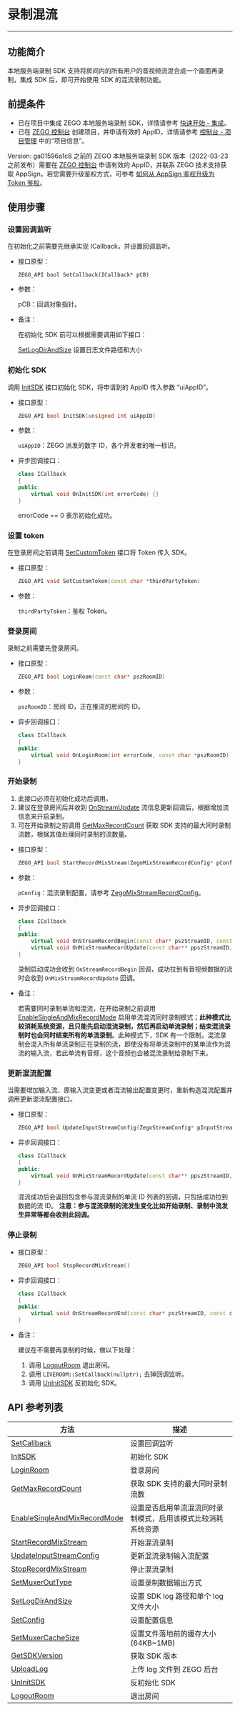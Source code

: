 # 录制混流
- - - 

## 功能简介

本地服务端录制 SDK 支持将房间内的所有用户的音视频流混合成一个画面再录制，集成 SDK 后，即可开始使用 SDK 的混流录制功能。

## 前提条件


- 已在项目中集成 ZEGO 本地服务端录制 SDK，详情请参考 [快速开始 - 集成](/local-recording-linux-cpp/integration/sdk-integration)。
- 已在 [ZEGO 控制台](https://console.zego.im) 创建项目，并申请有效的 AppID，详情请参考 [控制台 - 项目管理](https://doc-zh.zego.im/article/12107) 中的“项目信息”。

<Warning title="注意">

Version: ga01596a1c8 之前的 ZEGO 本地服务端录制 SDK 版本（2022-03-23 之前发布）需要在 [ZEGO 控制台](https://console.zego.im) 申请有效的 AppID，并联系 ZEGO 技术支持获取 AppSign。若您需要升级鉴权方式，可参考 [如何从 AppSign 鉴权升级为 Token 鉴权](http://doc-zh.zego.im/faq/token_upgrade?product=ExpressVideo&platform=all)。
</Warning>


## 使用步骤

### 设置回调监听

在初始化之前需要先继承实现 ICallback，并设置回调监听。

- 接口原型：

  `ZEGO_API bool SetCallback(ICallback* pCB)`
    
- 参数：

  pCB：回调对象指针。
  
- 备注：

  在初始化 SDK 前可以根据需要调用如下接口：

  [SetLogDirAndSize](https://doc-zh.zego.im/API/ServerRecord/namespace_z_e_g_o_1_1_l_i_v_e_r_o_o_m.html#a3b3fbef85f70e1796df124616ad3eb5e) 设置日志文件路径和大小
    
### 初始化 SDK

调用 [InitSDK](https://doc-zh.zego.im/API/ServerRecord/namespace_z_e_g_o_1_1_l_i_v_e_r_o_o_m.html#af8fcc2e5a69e83075637631d68fcf4ea) 接口初始化 SDK，将申请到的 AppID 传入参数 “uiAppID”。

- 接口原型：

  ```cpp
  ZEGO_API bool InitSDK(unsigned int uiAppID)
  ```
    
- 参数：

  `uiAppID`：ZEGO 派发的数字 ID，各个开发者的唯一标识。

- 异步回调接口：

  ```cpp
  class ICallback
  {
  public:
      virtual void OnInitSDK(int errorCode) {}
  }
  ```
  errorCode == 0 表示初始化成功。

### 设置 token

在登录房间之前调用 [SetCustomToken](https://doc-zh.zego.im/API/ServerRecord/namespace_z_e_g_o_1_1_l_i_v_e_r_o_o_m.html#a68bdea0d66d62c8bf4d671284707b3ae) 接口将 Token 传入 SDK。

- 接口原型：

  ```cpp
  ZEGO_API void SetCustomToken(const char *thirdPartyToken)
  ```

- 参数：

  `thirdPartyToken`：鉴权 Token。

### 登录房间

录制之前需要先登录房间。

- 接口原型：

  ```cpp
  ZEGO_API bool LoginRoom(const char* pszRoomID)
  ```
    
- 参数：  

  `pszRoomID`：房间 ID，正在推流的房间的 ID。
  
- 异步回调接口：

  ```cpp
  class ICallback
  {
  public:
      virtual void OnLoginRoom(int errorCode, const char *pszRoomID) = 0;
  }
  ```
    
###   开始录制


1. 此接口必须在初始化成功后调用。
2. 建议在登录房间后并收到 [OnStreamUpdate](https://doc-zh.zego.im/API/ServerRecord/class_z_e_g_o_1_1_l_i_v_e_r_o_o_m_1_1_i_callback.html#a6d0fe744187badddf744918869c59dfd) 流信息更新回调后，根据增加流信息来开启录制。
3. 可在开始录制之前调用 [GetMaxRecordCount](https://doc-zh.zego.im/API/ServerRecord/namespace_z_e_g_o_1_1_l_i_v_e_r_o_o_m.html#ac0a46bc40d185af50d12dc3b210c7bc7) 获取 SDK 支持的最大同时录制流数，根据其值处理同时录制的流数量。

- 接口原型：

  ```cpp
  ZEGO_API bool StartRecordMixStream(ZegoMixStreamRecordConfig* pConfig)
  ```
    
- 参数：  

  `pConfig`：混流录制配置，请参考 [ZegoMixStreamRecordConfig](https://doc-zh.zego.im/API/ServerRecord/struct_z_e_g_o_1_1_l_i_v_e_r_o_o_m_1_1_zego_mix_stream_record_config.html)。
  
- 异步回调接口：

  ```cpp
  class ICallback
  {
  public:
      virtual void OnStreamRecordBegin(const char* pszStreamID, const char *pszPathAndName) = 0;
      virtual void OnMixStreamRecordUpdate(const char** ppszStreamID, int nStreamCount) = 0;
  }
  ```
  录制启动成功会收到 `OnStreamRecordBegin` 回调，成功拉到有音视频数据的流时会收到 `OnMixStreamRecordUpdate` 回调。
      
- 备注：
 
  若需要同时录制单流和混流，在开始录制之前调用 [EnableSingleAndMixRecordMode](https://doc-zh.zego.im/API/ServerRecord/namespace_z_e_g_o_1_1_l_i_v_e_r_o_o_m.html#a53a179486c995ffceea94dfaec3935e4) 启用单流混流同时录制模式；**此种模式比较消耗系统资源，且只能先启动混流录制，然后再启动单流录制；结束混流录制时也会同时结束所有的单流录制**。此种模式下，SDK 有一个限制，混流录制会混入所有单流录制正在录制的流，即使没有将单流录制中的某单流作为混流的输入流，若此单流有音频，这个音频也会被混流录制给录制下来。
      
### 更新混流配置

当需要增加输入流、原输入流变更或者混流输出配置变更时，重新构造混流配置并调用更新混流配置接口。

- 接口原型：

  ```cpp
  ZEGO_API bool UpdateInputStreamConfig(ZegoStreamConfig* pInputStream, int nInputStreamCount)
  ```
    
- 异步回调接口：

  ```cpp
  class ICallback
  {
  public:
      virtual void OnMixStreamRecordUpdate(const char** ppszStreamID, int nStreamCount) = 0;
  }
  ```
  混流成功后会返回包含参与混流录制的单流 ID 列表的回调，只包括成功拉到数据的流 ID。
  **注意：参与混流录制的流发生变化比如开始录制、录制中流发生异常等都会收到此回调。**
  
### 停止录制

- 接口原型：

  ```cpp
  ZEGO_API bool StopRecordMixStream()
  ```
    
- 异步回调接口：

  ```cpp
  class ICallback
  {
  public:
      virtual void OnStreamRecordEnd(const char* pszStreamID, const char *pszPathAndName, RecordEndReason reason) = 0;
  }
  ```
    
- 备注：

  建议在不需要再录制的时候，做以下处理：
  1. 调用 [LogoutRoom](https://doc-zh.zego.im/API/ServerRecord/namespace_z_e_g_o_1_1_l_i_v_e_r_o_o_m.html#a02b98c29388acfea615e98580dbf37be) 退出房间。
  2. 调用 `LIVEROOM::SetCallback(nullptr);` 去掉回调监听。
  3. 调用 [UnInitSDK](https://doc-zh.zego.im/API/ServerRecord/namespace_z_e_g_o_1_1_l_i_v_e_r_o_o_m.html#ad22d5b7f5f22a4f2339d7a09fbc8e149) 反初始化 SDK。

##  API 参考列表

| 方法 | 描述 |
|-------|--------|
| [SetCallback](https://doc-zh.zego.im/API/ServerRecord/namespace_z_e_g_o_1_1_l_i_v_e_r_o_o_m.html#ac65bb0a987f3c4c2339869c8d42317ca) | 设置回调监听 |
| [InitSDK](https://doc-zh.zego.im/API/ServerRecord/namespace_z_e_g_o_1_1_l_i_v_e_r_o_o_m.html#af8fcc2e5a69e83075637631d68fcf4ea) | 初始化 SDK |
| [LoginRoom](https://doc-zh.zego.im/API/ServerRecord/namespace_z_e_g_o_1_1_l_i_v_e_r_o_o_m.html#ac13869a794f456b739a5c9240e8f752c) | 登录房间 |
| [GetMaxRecordCount](https://doc-zh.zego.im/API/ServerRecord/namespace_z_e_g_o_1_1_l_i_v_e_r_o_o_m.html#ac0a46bc40d185af50d12dc3b210c7bc7) | 获取 SDK 支持的最大同时录制流数 |
| [EnableSingleAndMixRecordMode](https://doc-zh.zego.im/API/ServerRecord/namespace_z_e_g_o_1_1_l_i_v_e_r_o_o_m.html#a53a179486c995ffceea94dfaec3935e4) | 设置是否启用单流混流同时录制模式，启用该模式比较消耗系统资源 |
| [StartRecordMixStream](https://doc-zh.zego.im/API/ServerRecord/namespace_z_e_g_o_1_1_l_i_v_e_r_o_o_m.html#a6a117184a597fe9cb7b6bdce03604b39) | 开始混流录制 |
| [UpdateInputStreamConfig](https://doc-zh.zego.im/API/ServerRecord/namespace_z_e_g_o_1_1_l_i_v_e_r_o_o_m.html#ae9f7fbef19a9dde6908e8378df4df71f) | 更新混流录制输入流配置  |
| [StopRecordMixStream](https://doc-zh.zego.im/API/ServerRecord/namespace_z_e_g_o_1_1_l_i_v_e_r_o_o_m.html#af59c73eed250520f562ebdbff1bb6776) | 停止混流录制 |
| [SetMuxerOutType](https://doc-zh.zego.im/API/ServerRecord/namespace_z_e_g_o_1_1_l_i_v_e_r_o_o_m.html#a079d86fab862ef7691b72aae74a825b0) | 设置录制数据输出方式 |
| [SetLogDirAndSize](https://doc-zh.zego.im/API/ServerRecord/namespace_z_e_g_o_1_1_l_i_v_e_r_o_o_m.html#a3b3fbef85f70e1796df124616ad3eb5e) | 设置 SDK log 路径和单个 log 文件大小 |
| [SetConfig](https://doc-zh.zego.im/API/ServerRecord/namespace_z_e_g_o_1_1_l_i_v_e_r_o_o_m.html#a06880edde0dc25a759e0227b34f0e059) | 设置配置信息 |
| [SetMuxerCacheSize](https://doc-zh.zego.im/API/ServerRecord/namespace_z_e_g_o_1_1_l_i_v_e_r_o_o_m.html#a3f5e354e62a78ed4d0145f46cc06ed2c) | 设置文件落地前的缓存大小(64KB~1MB) |
| [GetSDKVersion](https://doc-zh.zego.im/API/ServerRecord/namespace_z_e_g_o_1_1_l_i_v_e_r_o_o_m.html#af4eea202c9ac60b679c34e60d0c26729) | 获取 SDK 版本 |
| [UploadLog](https://doc-zh.zego.im/API/ServerRecord/namespace_z_e_g_o_1_1_l_i_v_e_r_o_o_m.html#a932b070c8f8537f5ff90e7e0feebf360) | 上传 log 文件到 ZEGO 后台 |
| [UnInitSDK](https://doc-zh.zego.im/API/ServerRecord/namespace_z_e_g_o_1_1_l_i_v_e_r_o_o_m.html#ad22d5b7f5f22a4f2339d7a09fbc8e149) | 反初始化 SDK |
| [LogoutRoom](https://doc-zh.zego.im/API/ServerRecord/namespace_z_e_g_o_1_1_l_i_v_e_r_o_o_m.html#a02b98c29388acfea615e98580dbf37be) | 退出房间 |
